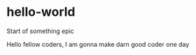# hello-world
Start of something epic

Hello fellow coders, I am gonna make darn good coder one day
